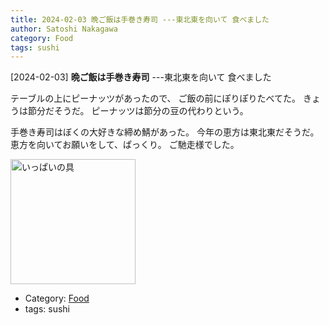 ```yaml
---
title: 2024-02-03 晩ご飯は手巻き寿司 ---東北東を向いて 食べました
author: Satoshi Nakagawa
category: Food
tags: sushi
---
```


[2024-02-03] **晩ご飯は手巻き寿司**  ---東北東を向いて 食べました

 テーブルの上にピーナッツがあったので、
ご飯の前にぽりぽりたべてた。
きょうは節分だそうだ。
ピーナッツは節分の豆の代わりという。

 手巻き寿司はぼくの大好きな締め鯖があった。
今年の恵方は東北東だそうだ。
恵方を向いてお願いをして、ぱっくり。
ご馳走様でした。

<img src="pict/2024-02-03-sushi-pub.jpg)" alt="いっぱいの具" width="200"/>

- Category: [Food](https://merapano.github.io/categories.html#Food)
- tags: sushi
